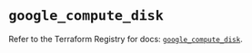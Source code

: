 # `google_compute_disk`

Refer to the Terraform Registry for docs: [`google_compute_disk`](https://registry.terraform.io/providers/hashicorp/google-beta/5.38.0/docs/resources/google_compute_disk).

